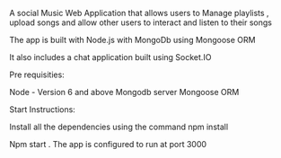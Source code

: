 A social Music Web Application that allows users to Manage playlists , upload songs and allow other users to interact and listen to their songs

The app is built with Node.js with MongoDb using Mongoose ORM 

It also includes a chat application built using Socket.IO

Pre requisities:

Node - Version 6 and above
Mongodb server 
Mongoose ORM

Start Instructions:

Install all the dependencies using the command npm install

Npm start . The app is configured to run at port 3000
